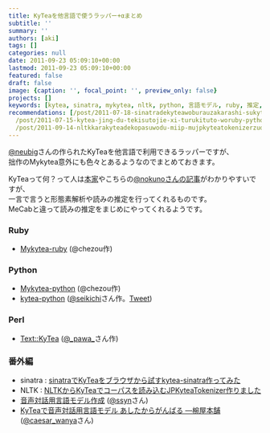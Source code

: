 ```yaml
---
title: KyTeaを他言語で使うラッパー+αまとめ
subtitle: ''
summary: ''
authors: [aki]
tags: []
categories: null
date: 2011-09-23 05:09:10+00:00
lastmod: 2011-09-23 05:09:10+00:00
featured: false
draft: false
image: {caption: '', focal_point: '', preview_only: false}
projects: []
keywords: [kytea, sinatra, mykytea, nltk, python, 言語モデル, ruby, 推定, コーパス, 読み]
recommendations: [/post/2011-07-18-sinatradekyteawoburauzakarashi-sukytea-sinatrazuo-tutemita/,
  /post/2011-07-15-kytea-jing-du-tekisutojie-xi-turukituto-woruby-pythonkarashi-erumykyteawozuo-tutemita/,
  /post/2011-09-14-nltkkarakyteadekopasuwodu-miip-mujpkyteatokenizerzuo-rimasita/]
---
```

[@neubig](http://twitter.com/neubig)さんの作られたKyTeaを他言語で利用できるラッパーですが、  
拙作のMykytea意外にも色々とあるようなのでまとめておきます。

KyTeaって何？って人は[本家](http://www.phontron.com/kytea/index-ja.html)やこちらの[@nokunoさんの記事](http://d.hatena.ne.jp/nokuno/20100307/1267923299)がわかりやすいですが、  
一言で言うと形態素解析や読みの推定を行ってくれるものです。  
MeCabと違って読みの推定をまじめにやってくれるようです。

### Ruby

- [Mykytea-ruby](https://chezo.uno/post/2011-07-15-kytea-jing-du-tekisutojie-xi-turukituto-woruby-pythonkarashi-erumykyteawozuo-tutemita/) (@chezou作)

### Python

- [Mykytea-python](https://chezo.uno/post/2011-07-15-kytea-jing-du-tekisutojie-xi-turukituto-woruby-pythonkarashi-erumykyteawozuo-tutemita/) (@chezou作)
- [kytea-python](https://github.com/seikichi/kytea-python) ([@seikichi](https://twitter.com/#%21/seikichi/)さん作。[Tweet](https://twitter.com/#%21/seikichi/status/81095004558331904))

### Perl

- [Text::KyTea](http://pawa.dojikko.com/pg/perl/2614.html) ([@\_pawa\_](https://twitter.com/#!/_pawa_)さん作)

### 番外編

- sinatra : [sinatraでKyTeaをブラウザから試すkytea-sinatra作ってみた](https://chezo.uno/post/2011-07-18-sinatradekyteawoburauzakarashi-sukytea-sinatrazuo-tutemita/)
- NLTK : [NLTKからKyTeaでコーパスを読み込むJPKyteaTokenizer作りました](https://chezo.uno/post/2011-09-14-nltkkarakyteadekopasuwodu-miip-mujpkyteatokenizerzuo-rimasita/)
- [音声対話用言語モデル作成](http://plata.ar.media.kyoto-u.ac.jp/sasada/research/project/dialog/) ([@ssyn](http://twitter.com/ssyn)さん)
- [KyTeaで音声対話用言語モデル あしたからがんばる ―椀屋本舗](http://d.hatena.ne.jp/caesar_wanya/20101121) ([@caesar\_wanya](http://twitter.com/caesar_wanya)さん)

